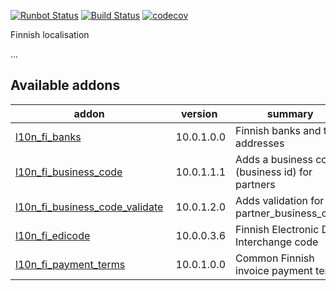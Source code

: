 [![Runbot Status](https://runbot.odoo-community.org/runbot/badge/flat/178/10.0.svg)](https://runbot.odoo-community.org/runbot/repo/github-com-oca-l10n-finland-178)
[![Build Status](https://travis-ci.org/OCA/l10n-finland.svg?branch=10.0)](https://travis-ci.org/OCA/l10n-finland)
[![codecov](https://codecov.io/gh/OCA/l10n-finland/branch/10.0/graph/badge.svg)](https://codecov.io/gh/OCA/l10n-finland)

Finnish localisation

...

[//]: # (addons)

Available addons
----------------
addon | version | summary
--- | --- | ---
[l10n_fi_banks](l10n_fi_banks/) | 10.0.1.0.0 | Finnish banks and their addresses
[l10n_fi_business_code](l10n_fi_business_code/) | 10.0.1.1.1 | Adds a business code (business id) for partners
[l10n_fi_business_code_validate](l10n_fi_business_code_validate/) | 10.0.1.2.0 | Adds validation for partner_business_code
[l10n_fi_edicode](l10n_fi_edicode/) | 10.0.0.3.6 | Finnish Electronic Data Interchange code
[l10n_fi_payment_terms](l10n_fi_payment_terms/) | 10.0.1.0.0 | Common Finnish invoice payment terms
